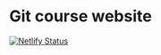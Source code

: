 # Git course website

[![Netlify Status](https://api.netlify.com/api/v1/badges/c2f6791c-417e-431a-ae7b-596e2b9442fc/deploy-status)](https://app.netlify.com/sites/devbit-git-course/deploys)
